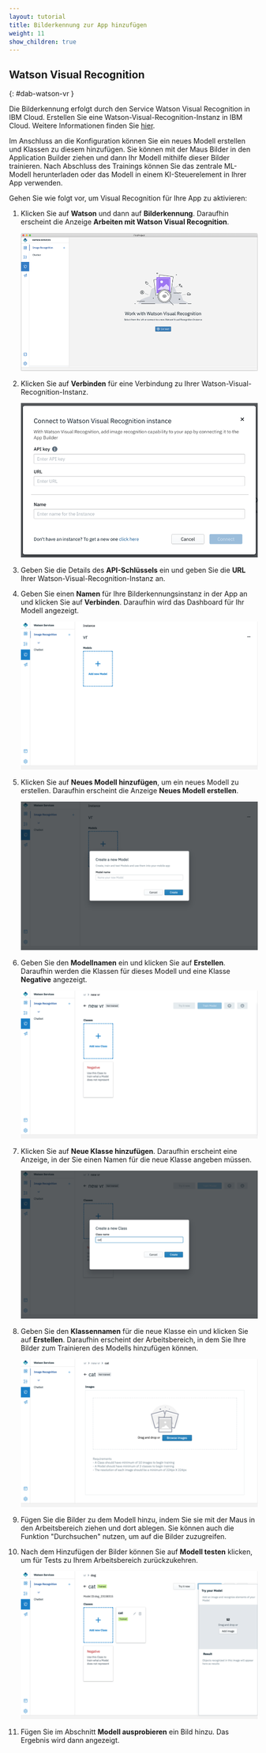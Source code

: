 ```yaml
---
layout: tutorial
title: Bilderkennung zur App hinzufügen
weight: 11
show_children: true
---
```

<!-- NLS_CHARSET=UTF-8 -->
## Watson Visual Recognition
{: #dab-watson-vr }

Die Bilderkennung erfolgt durch den Service Watson Visual Recognition in IBM Cloud. Erstellen Sie eine Watson-Visual-Recognition-Instanz in IBM Cloud. Weitere Informationen finden Sie [hier](https://cloud.ibm.com/catalog/services/visual-recognition).

Im Anschluss an die Konfiguration können Sie ein neues Modell erstellen und Klassen zu diesem hinzufügen. Sie können mit der Maus Bilder in den Application Builder ziehen und dann Ihr Modell mithilfe dieser Bilder trainieren. Nach Abschluss des Trainings können Sie das zentrale ML-Modell herunterladen oder das Modell in einem KI-Steuerelement in Ihrer App verwenden.

Gehen Sie wie folgt vor, um Visual Recognition für Ihre App zu aktivieren:

1. Klicken Sie auf **Watson** und dann auf **Bilderkennung**. Daraufhin erscheint die Anzeige **Arbeiten mit Watson Visual Recognition**.

    ![Watson Visual Recognition](dab-watson-vr.png)

2. Klicken Sie auf **Verbinden** für eine Verbindung zu Ihrer Watson-Visual-Recognition-Instanz.

    ![Watson-Visual-Recognition-Instanz](dab-watson-vr-instance.png)

3. Geben Sie die Details des **API-Schlüssels** ein und geben Sie die **URL** Ihrer Watson-Visual-Recognition-Instanz an. 
4. Geben Sie einen **Namen** für Ihre Bilderkennungsinstanz in der App an und klicken Sie auf **Verbinden**. Daraufhin wird das Dashboard für Ihr Modell angezeigt.

    ![Watson VR - Neues Modell](dab-watson-vr-new-model.png)

5. Klicken Sie auf **Neues Modell hinzufügen**, um ein neues Modell zu erstellen. Daraufhin erscheint die Anzeige **Neues Modell erstellen**.

    ![Watson VR - Modellname](dab-watson-vr-model-name.png)

6. Geben Sie den **Modellnamen** ein und klicken Sie auf **Erstellen**. Daraufhin werden die Klassen für dieses Modell und eine Klasse **Negative** angezeigt.

    ![Watson VR - Modellklasse](dab-watson-vr-model-class.png)

7. Klicken Sie auf **Neue Klasse hinzufügen**. Daraufhin erscheint eine Anzeige, in der Sie einen Namen für die neue Klasse angeben müssen.

    ![Watson VR - Modellklassenname](dab-watson-vr-model-class-name.png)

8. Geben Sie den **Klassennamen** für die neue Klasse ein und klicken Sie auf **Erstellen**. Daraufhin erscheint der Arbeitsbereich, in dem Sie Ihre Bilder zum Trainieren des Modells hinzufügen können.

    ![Watson VR - Modellklassentraining](dab-watson-vr-model-class-train.png)

9. Fügen Sie die Bilder zu dem Modell hinzu, indem Sie sie mit der Maus in den Arbeitsbereich ziehen und dort ablegen. Sie können auch die Funktion "Durchsuchen" nutzen, um auf die Bilder zuzugreifen.

10. Nach dem Hinzufügen der Bilder können Sie auf **Modell testen** klicken, um für Tests zu Ihrem Arbeitsbereich zurückzukehren.

    ![Watson VR - Modellklassentests](dab-watson-vr-model-class-train-test.png)

11. Fügen Sie im Abschnitt **Modell ausprobieren** ein Bild hinzu. Das Ergebnis wird dann angezeigt.

